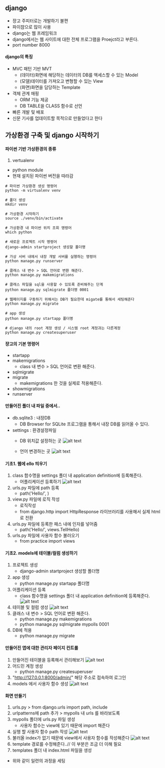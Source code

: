 ## django
* 쟝고 주피터로는 개발하기 불편
* 파이챰으로 많이 사용
* django는 웹 프레임워크
* django에서는 웹 사이트에 대한 전체 프로그램을 Proejct라고 부른다.
* port number 8000
#### django의 특징
* MVC 패턴 기반 MVT
    - (데이터)화면에 해당하는 데이터의 DB를 액세스할 수 있는 Model
    - (모델)데이터를 가져오고 변형할 수 있는 View
    - (화면)화면을 담당하는 Template
* 객체 관계 매핑
    - ORM 기능 제공
    - DB TABLE을 CLASS 함수로 선언
* 빠른 개발 및 배포
* 신문 기사를 업데이트할 목적으로 만들었다고 한다

## 가상환경 구축 및 django 시작하기
#### 파이썬 기반 가상환경의 종류
1. vertualenv
- python module
- 현재 설치된 파이썬 버전을 따라감
```
# 파이썬 가상환경 생성 명령어
python -m virtualenv venv

# 폴더 생성
mkdir venv

# 가상환경 시작하기
source ./venv/bin/activate 

# 가상환경 내 파이썬 위치 조회 명령어
which python 

# 새로운 프로젝트 시작 명령어
django-admin startproject 생성할 폴더명

# 가상 서버 내에서 내장 개발 서버를 실행하는 명령어
python manage.py runserver

# 클래스 내 변수 > SQL 언어로 변환 해준다.
python manage.py makemigrations 

# 클래스 파일을 sql을 사용할 수 있또록 준비해주는 단계
python manage.py sqlmigrate 폴더명 0001

# 웹페이지를 구동하기 위해서는 DB가 필요한데 migate를 통해서 세팅해준다
python manage.py migrate

# app 생성
python manage.py startapp 폴더명

# django 내의 root 계정 생성 / 시스템 root 계정과는 다른계정
python manage.py createsuperuser
```

#### 쟝고의 기본 명령어
* startapp
* makemigrations
    - class 내 변수 > SQL 언어로 변환 해준다.
* sqlmigrate
* migrate
    - makemigrations 한 것을 실제로 적용해준다.
* showmigrations 
* runserver


#### 만들어진 폴더 내 파일 중에서..
* db.sqlite3 : 내장DB
    * DB Browser for SQLite 프로그램을 통해서 내장 DB를 읽어올 수 있다.
* settings : 환경설정파일
    * DB 위치값 설정하는 곳
    ![alt text](image.png)

    * 언어 변경하는 곳
    ![alt text](image-1.png)

#### 기초1. 웹에 ello 띄우기
1. class 함수명을 settings 폴더 내 application definition에 등록해준다.
    * 어플리케이션 등록하기
    ![alt text](image-2.png)
2. urls.py 파일에 path 등록
    * path('Hello/', )
3. view.py 파일에 로직 작성
    * 로직작성
    * from django.http import HttpResponse 라이브러리를 사용해서 실제 html로 전환
4. urls.py 파일에 등록한 패스 내에 인자를 넣어줌
    * path('Hello/', views.TellHello)
5. urls.py 파일에 사용자 함수 불러오기
    * from practice import views

#### 기초2. models에 테이블/컬럼 생성하기
1. 프로젝트 생성
    * django-admin startproject 생성할 폴더명
2. app 생성
    * python manage.py startapp 폴더명
3. 어플리케이션 등록
    * class 함수명을 settings 폴더 내 application definition에 등록해준다.
    ![alt text](image-3.png)
4. 테이블 및 컬럼 생성
    ![alt text](image-4.png)
5. 클래스 내 변수 > SQL 언어로 변환 해준다.
    * python manage.py makemigrations  
    * python manage.py sqlmigrate mypolls 0001 
6. DB에 적용
    * python manage.py migrate

#### 만들어진 앱에 대한 관리자 페이지 컨트롤
1. 만들어진 테이블을 등록해서 관리해보기
    ![alt text](image-5.png)
2. 어드민 계정 생성
    - python manage.py createsuperuser
3. "http://127.0.0.1:8000/admin/" 해당 주소로 접속하여 로그인
4. models 에서 사용자 함수 생성
    ![alt text](image-6.png)


#### 화면 만들기
1. urls.py > from django.urls import path, include 
2. urlpatterns에 path 추가 > mypolls 내 urls 를 바라보도록
3. mypolls 폴더에 urls.py 파일 생성
    - 사용자 함수는 view에 있기 때문에 import 해준다
4. 실행 할 사용자 함수 path 작성
     ![alt text](image-7.png)
5. 불러올 index가 없기 때문에 view에서 사용자 함수를 작성해준다
    ![alt text](image-8.png)
6. template 경로를 수정해준다..// 이 부분은 조금 더 이해 필요
7. templates 폴더 내 index.html 파일을 생성

* 위와 같이 일련의 과정을 세팅
